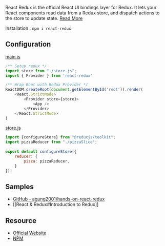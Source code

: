 React Redux is the official React UI bindings layer for Redux. It lets your React components read data from a Redux store, and dispatch actions to the store to update state. [Read More](https://react-redux.js.org/introduction/getting-started)

Installation : `npm i react-redux`

## Configuration
[main.js](https://github.com/agung2001/hands-on-react-redux/blob/develop/projects/redux-in-100-seconds/src/main.jsx)
```javascript
/** Setup redux */  
import store from "./store.js";  
import { Provider } from 'react-redux'  

/** Wrap Root with Redux Provider */
ReactDOM.createRoot(document.getElementById('root')).render(  
    <React.StrictMode>  
        <Provider store={store}>  
            <App />  
        </Provider>  
    </React.StrictMode>  
)
```

[store.js](https://github.com/agung2001/hands-on-react-redux/blob/develop/projects/redux-in-100-seconds/src/store.js)
```javascript
import {configureStore} from "@reduxjs/toolkit";  
import pizzaReducer from "./pizzaSlice";  
  
export default configureStore({  
    reducer: {  
        pizza: pizzaReducer,  
    }  
});
```

## Samples
- [GitHub - agung2001/hands-on-react-redux](https://github.com/agung2001/hands-on-react-redux)
- [[React & Redux#Introduction to Redux]]

## Resource
- [Official Website](https://react-redux.js.org/)
- [NPM](https://www.npmjs.com/package/react-redux)